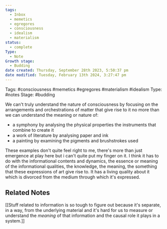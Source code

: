 ```yaml
---
tags:
  - Inbox
  - memetics
  - egregores
  - consciousness
  - idealism
  - materialism
status:
  - complete
Type:
  - Note
Growth stage:
  - Budding
date created: Thursday, September 28th 2023, 5:50:37 pm
date modified: Tuesday, February 13th 2024, 3:27:47 pm
---
```

Tags:  #consciousness #memetics #egregores #materialism #idealism
Type: #notes
Stage: #budding 

We can't truly understand the nature of consciousness by focusing on the arrangements and orchestrations of matter that give rise to it no more than we can understand the meaning or nature of:
- a symphony by analysing the physical properties the instruments that combine to create it 
- a work of literature by analysing paper and ink 
- a painting by examining the pigments and brushstrokes used

These examples don't quite feel right to me, there's more than just emergence at play here but i can't quite put my finger on it. I think it has to do with the informational contents and dynamics, the essence or meaning of the informational qualities, the knowledge, the meaning, the something that these expressions of art give rise to. It has a living quality about it which is divorced from the medium through which it's expressed.

## Related Notes 
[[Stuff related to information is so tough to figure out because it's separate, in a way, from the underlying material and it's hard for us to measure or understand the *meaning* of that information and the causal role it plays in a system.]]

